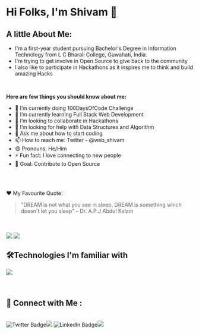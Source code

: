 # Hi Folks, I'm Shivam 👋 
## A little About Me:

- I'm a first-year student pursuing Bachelor's Degree in Information Technology from L C Bharali College, Guwahati, India.
- I'm trying to get involve in Open Source to give back to the community
- I also like to participate in Hackathons as it inspires me to think and build amazing Hacks
<br> 

**Here are few things you should know about me:**

- 🔭 I’m currently doing 100DaysOfCode Challenge 
- 🌱 I’m currently learning Full Stack Web Development
- 👯 I’m looking to collaborate in Hackathons
- 🤔 I’m looking for help with Data Structures and Algorithm
- 💬 Ask me about how to start coding
- 📫 How to reach me: Twitter - @web_shivam
- 😄 Pronouns: He/Him
- ⚡ Fun fact: I love connecting to new people
- 🎯 Goal: Contribute to Open Source
<br>
<br>

:heart: My Favourite Quote:

> "DREAM is not what you see in sleep, DREAM is something which doesn't let you sleep" 
> – Dr. A.P.J Abdul Kalam
<br>
<br>
<img align="center" src="https://github-readme-stats.vercel.app/api?username=WebShivam"/>
<img align="center" src="https://github-readme-stats.vercel.app/api/top-langs/?username=WebShivam&theme=light"/>
<br>

## 🛠️Technologies I'm familiar with

![](https://img.shields.io/badge/JS-JavaScript-informational?style=flat&logo=javascript&logoColor=white&color=2bbc8a)
<br>
<br>
<br>
## 🤝 Connect with Me :
<br> <!--
![](https://img.shields.io/badge/mail-Gmail-informational?style=flat&logo=data:image/svg%2bxml;base64,BASE64_DATA)-->
![Twitter Badge](https://img.shields.io/badge/Twitter-Profile-informational?style=flat&logo=twitter&logoColor=white&color=1CA2F1)![](https://www.twitter.com/web_shivam)
![LinkedIn Badge](https://img.shields.io/badge/LinkedIn-Profile-informational?style=flat&logo=linkedin&logoColor=white&color=0D76A8)![](https://www.linkedin.com/in/ShivamDubey/)
